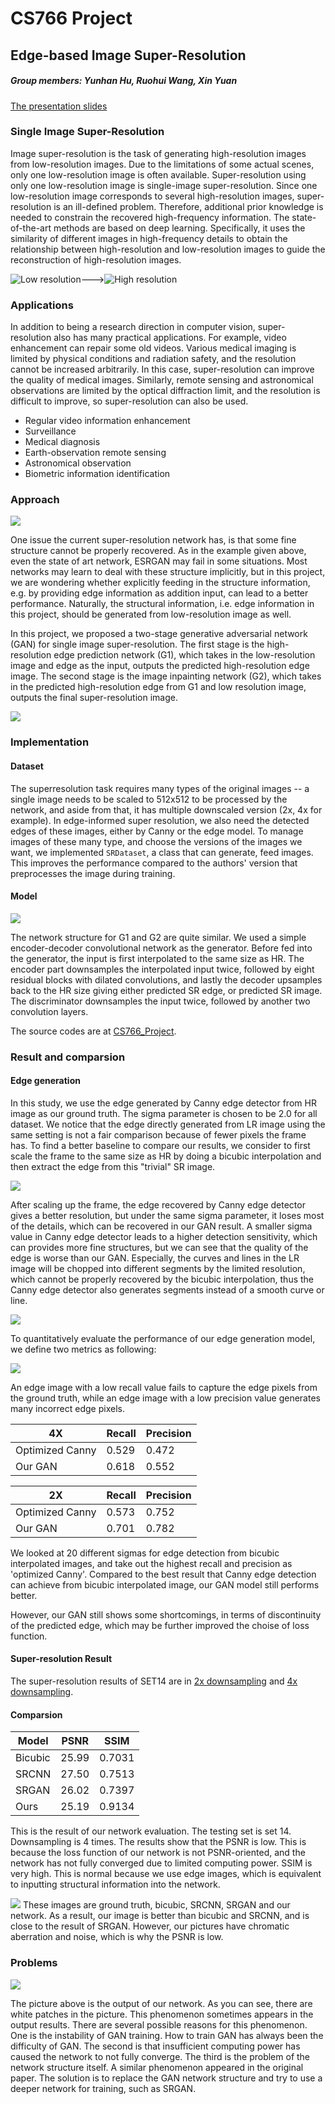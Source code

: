 # CS766 Project
## Edge-based Image Super-Resolution
##### Group members: Yunhan Hu, Ruohui Wang, Xin Yuan

[The presentation slides](https://github.com/hyh9335/CS766_Project/tree/gh-pages/Final_Presentation.pptx)



### Single Image Super-Resolution

Image super-resolution is the task of generating high-resolution images from low-resolution images. Due to the limitations of some actual scenes, only one low-resolution image is often available. Super-resolution using only one low-resolution image is single-image super-resolution. Since one low-resolution image corresponds to several high-resolution images, super-resolution is an ill-defined problem. Therefore, additional prior knowledge is needed to constrain the recovered high-frequency information. The state-of-the-art methods are based on deep learning. Specifically, it uses the similarity of different images in high-frequency details to obtain the relationship between high-resolution and low-resolution images to guide the reconstruction of high-resolution images.

![Low resolution](2021-05-04-22-29-22.png)--->![High resolution](2021-05-04-22-30-15.png)

### Applications

In addition to being a research direction in computer vision, super-resolution also has many practical applications. For example, video enhancement can repair some old videos. Various medical imaging is limited by physical conditions and radiation safety, and the resolution cannot be increased arbitrarily. In this case, super-resolution can improve the quality of medical images. Similarly, remote sensing and astronomical observations are limited by the optical diffraction limit, and the resolution is difficult to improve, so super-resolution can also be used.


- Regular video information enhancement
- Surveillance
- Medical diagnosis
- Earth-observation remote sensing
- Astronomical observation
- Biometric information identification


### Approach

![](Intro.png)

One issue the current super-resolution network has, is that some fine structure cannot be properly recovered. As in the example given above, even the state of art network, ESRGAN may fail in some situations. Most networks may learn to deal with these structure implicitly, but in this project, we are wondering whether explicitly feeding in the structure information, e.g. by providing edge information as addition input, can lead to a better performance. Naturally, the structural information, i.e. edge information in this project, should be generated from low-resolution image as well. 

In this project, we proposed a two-stage generative adversarial network (GAN) for single image super-resolution. The first stage is the high-resolution edge prediction network (G1), which takes in the low-resolution image and edge as the input, outputs the predicted high-resolution edge image. The second stage is the image inpainting network (G2), which takes in the predicted high-resolution edge from G1 and low resolution image, outputs the final super-resolution image.

![](2021-05-05-00-28-02.png)

### Implementation

#### Dataset

The superresolution task requires many types of the original images -- a single image needs to be scaled to 512x512 to be processed by the network, and aside from that, it has multiple downscaled version (2x, 4x for example). In edge-informed super resolution, we also need the detected edges of these images, either by Canny or the edge model. To manage images of these many type, and choose the versions of the images we want, we implemented `SRDataset`, a class that can generate, feed images. This improves the performance compared to the authors' version that preprocesses the image during training.

#### Model

![](GAN_Gen.png)

The network structure for G1 and G2 are quite similar. We used a simple encoder-decoder convolutional network as the generator. Before fed into the generator, the input is first interpolated to the same size as HR. The encoder part downsamples the interpolated input twice, followed by eight residual blocks with dilated convolutions, and lastly the decoder upsamples back to the HR size giving either predicted SR edge, or predicted SR image. The discriminator downsamples the input twice, followed by another two convolution layers. 

The source codes are at [CS766_Project](https://github.com/hyh9335/CS766_Project).

### Result and comparsion

#### Edge generation 

In this study, we use the edge generated by Canny edge detector from HR image as our ground truth. The sigma parameter is chosen to be 2.0 for all dataset. We notice that the edge directly generated from LR image using the same setting is not a fair comparison because of fewer pixels the frame has. To find a better baseline to compare our results, we consider to first scale the frame to the same size as HR by doing a bicubic interpolation and then extract the edge from this "trivial" SR image. 

![](Predicted_vs_trivial_51_.png)

After scaling up the frame, the edge recovered by Canny edge detector gives a better resolution, but under the same sigma parameter, it loses most of the details, which can be recovered in our GAN result. A smaller sigma value in Canny edge detector leads to a higher detection sensitivity, which can provides more fine structures, but we can see that the quality of the edge is worse than our GAN. Especially, the curves and lines in the LR image will be chopped into different segments by the limited resolution, which cannot be properly recovered by the bicubic interpolation, thus the Canny edge detector also generates segments instead of a smooth curve or line. 

![](Edge_result.png)

To quantitatively evaluate the performance of our edge generation model, we define two metrics as following:

![](Equations1.png)

An edge image with a low recall value fails to capture the edge pixels from the ground truth, while an edge image with a low precision value generates many incorrect edge pixels. 



| 4X | Recall | Precision |
|----|----|----|
|Optimized Canny|0.529|0.472|
|Our GAN|0.618|0.552|



| 2X | Recall | Precision |
|----|----|----|
|Optimized Canny|0.573|0.752|
|Our GAN|0.701|0.782|



We looked at 20 different sigmas for edge detection from bicubic interpolated images, and take out the highest recall and precision as 'optimized Canny'. Compared to the best result that Canny edge detection can achieve from bicubic interpolated image, our GAN model still performs better. 

However, our GAN still shows some shortcomings, in terms of discontinuity of the predicted edge, which may be further improved the choise of loss function. 


#### Super-resolution Result
The super-resolution results of SET14 are in [2x downsampling](https://github.com/hyh9335/CS766_Project/tree/gh-pages/pred_full_lr2x) and [4x downsampling](https://github.com/hyh9335/CS766_Project/tree/gh-pages/pred_full_lr4x).

#### Comparsion

| Model | PSNR | SSIM |
|----|----|----|
|Bicubic|25.99|0.7031|
|SRCNN|27.50|0.7513|
|SRGAN|26.02|0.7397|
|Ours|25.19|0.9134|

This is the result of our network evaluation. The testing set is set 14. Downsampling is 4 times. The results show that the PSNR is low. This is because the loss function of our network is not PSNR-oriented, and the network has not fully converged due to limited computing power. SSIM is very high. This is normal because we use edge images, which is equivalent to inputting structural information into the network.

![](2021-05-05-17-49-11.png)
These images are ground truth, bicubic, SRCNN, SRGAN and our network. As a result, our image is better than bicubic and SRCNN, and is close to the result of SRGAN. However, our pictures have chromatic aberration and noise, which is why the PSNR is low.

### Problems
![](img_001_SRF_4_HR.png)

The picture above is the output of our network. As you can see, there are white patches in the picture. This phenomenon sometimes appears in the output results. There are several possible reasons for this phenomenon. One is the instability of GAN training. How to train GAN has always been the difficulty of GAN. The second is that insufficient computing power has caused the network to not fully converge. The third is the problem of the network structure itself. A similar phenomenon appeared in the original paper.
The solution is to replace the GAN network structure and try to use a deeper network for training, such as SRGAN.